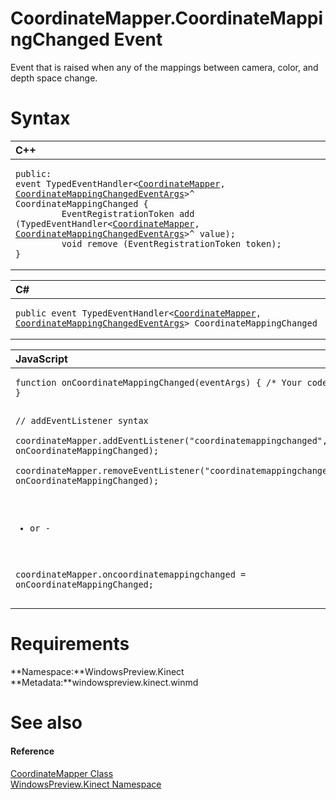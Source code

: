 CoordinateMapper.CoordinateMappingChanged Event  
===============================================  

Event that is raised when any of the mappings between camera, color, and depth space change. <span id="syntaxSection"></span>

Syntax  
======  

<table>
<colgroup>
<col width="100%" />
</colgroup>
<thead>
<tr class="header">
<th align="left">C++</th>
</tr>
</thead>
<tbody>
<tr class="odd">
<td align="left"><pre><code>public:  
event TypedEventHandler&lt;<a href="../../CoordinateMapper_Class.md">CoordinateMapper</a>, <a href="../../CoordinateMappingChangedEv.md">CoordinateMappingChangedEventArgs</a>&gt;^ CoordinateMappingChanged {  
         EventRegistrationToken add (TypedEventHandler&lt;<a href="../../CoordinateMapper_Class.md">CoordinateMapper</a>, <a href="../../CoordinateMappingChangedEv.md">CoordinateMappingChangedEventArgs</a>&gt;^ value);  
         void remove (EventRegistrationToken token);  
}</code></pre></td>
</tr>
</tbody>
</table>

<table>
<colgroup>
<col width="100%" />
</colgroup>
<thead>
<tr class="header">
<th align="left">C#</th>
</tr>
</thead>
<tbody>
<tr class="odd">
<td align="left"><pre><code>public event TypedEventHandler&lt;<a href="../../CoordinateMapper_Class.md">CoordinateMapper</a>, <a href="../../CoordinateMappingChangedEv.md">CoordinateMappingChangedEventArgs</a>&gt; CoordinateMappingChanged</code></pre></td>
</tr>
</tbody>
</table>

<table>
<colgroup>
<col width="100%" />
</colgroup>
<thead>
<tr class="header">
<th align="left">JavaScript</th>
</tr>
</thead>
<tbody>
<tr class="odd">
<td align="left"><pre><code>function onCoordinateMappingChanged(eventArgs) { /* Your code */ }  

// addEventListener syntax  
coordinateMapper.addEventListener(&quot;coordinatemappingchanged&quot;, onCoordinateMappingChanged);  
coordinateMapper.removeEventListener(&quot;coordinatemappingchanged&quot;, onCoordinateMappingChanged);  

- or -  

coordinateMapper.oncoordinatemappingchanged = onCoordinateMappingChanged;</code></pre></td>
</tr>
</tbody>
</table>

<span id="requirements"></span>

Requirements  
============  

**Namespace:**WindowsPreview.Kinect  
**Metadata:**windowspreview.kinect.winmd  

<span id="ID4EX"></span>

See also  
========  

<span id="ID4EZ"></span>
#### Reference  

[CoordinateMapper Class](../../CoordinateMapper_Class.md)  
 [WindowsPreview.Kinect Namespace](../../../Kinect.md)  



<!--Please do not edit the data in the comment block below.-->
<!--
TOCTitle : CoordinateMappingChanged Event
RLTitle : CoordinateMapper.CoordinateMappingChanged Event
KeywordK : CoordinateMappingChanged event
KeywordK : CoordinateMapper.CoordinateMappingChanged event
KeywordF : WindowsPreview.Kinect.CoordinateMapper.CoordinateMappingChanged
KeywordF : CoordinateMapper.CoordinateMappingChanged
KeywordF : CoordinateMappingChanged
KeywordF : WindowsPreview.Kinect.CoordinateMapper.CoordinateMappingChanged
KeywordA : E:WindowsPreview.Kinect.CoordinateMapper.CoordinateMappingChanged
AssetID : E:WindowsPreview.Kinect.CoordinateMapper.CoordinateMappingChanged
Locale : en-us
CommunityContent : 1
APIType : Managed
APILocation : windowspreview.kinect.winmd
APIName : WindowsPreview.Kinect.CoordinateMapper.CoordinateMappingChanged
TargetOS : Windows
TopicType : kbSyntax
DevLang : VB
DevLang : CSharp
DevLang : JavaScript
DevLang : C++
DocSet : K4Wv2
ProjType : K4Wv2Proj
Technology : Kinect for Windows
Product : Kinect for Windows SDK v2
productversion : 20
-->
